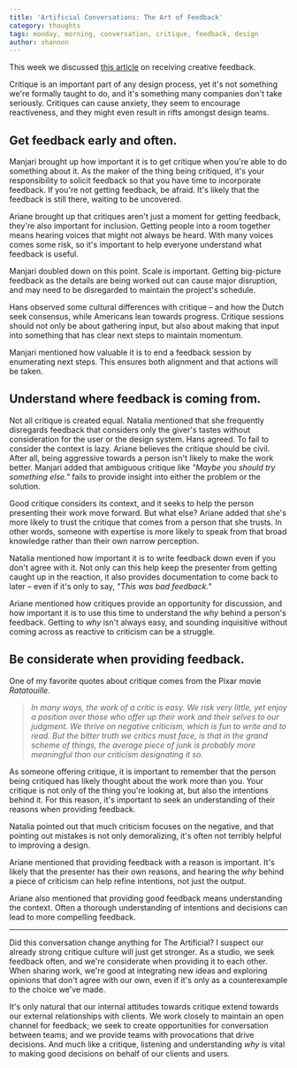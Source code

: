 ```yaml
---
title: 'Artificial Conversations: The Art of Feedback'
category: thoughts
tags: monday, morning, conversation, critique, feedback, design
author: shannon
---
```


This week we discussed [this article](https://www.thnk.org/insights/the-other-side-of-the-stick-how-to-receive-feedback/) on receiving creative feedback.

Critique is an important part of any design process, yet it's not something we're formally taught to do, and it's something many companies don't take seriously. Critiques can cause anxiety, they seem to encourage reactiveness, and they might even result in rifts amongst design teams.

## Get feedback early and often.
Manjari brought up how important it is to get critique when you're able to do something about it. As the maker of the thing being critiqued, it's your responsibility to solicit feedback so that you have time to incorporate feedback. If you're not getting feedback, be afraid. It's likely that the feedback is still there, waiting to be uncovered.

Ariane brought up that critiques aren't just a moment for getting feedback, they're also important for inclusion. Getting people into a room together means hearing voices that might not always be heard. With many voices comes some risk, so it's important to help everyone understand what feedback is useful.

Manjari doubled down on this point. Scale is important. Getting big-picture feedback as the details are being worked out can cause major disruption, and may need to be disregarded to maintain the project's schedule.

Hans observed some cultural differences with critique – and how the Dutch seek consensus, while Americans lean towards progress. Critique sessions should not only be about gathering input, but also about making that input into something that has clear next steps to maintain momentum.

Manjari mentioned how valuable it is to end a feedback session by enumerating next steps. This ensures both alignment and that actions will be taken.

## Understand where feedback is coming from.
Not all critique is created equal. Natalia mentioned that she frequently disregards feedback that considers only the giver's tastes without consideration for the user or the design system. Hans agreed. To fail to consider the context is lazy. Ariane believes the critique should be civil. After all, being aggressive towards a person isn't likely to make the work better. Manjari added that ambiguous critique like _"Maybe you should try something else."_ fails to provide insight into either the problem or the solution.

Good critique considers its context, and it seeks to help the person presenting their work move forward. But what else? Ariane added that she's more likely to trust the critique that comes from a person that she trusts. In other words, someone with expertise is more likely to speak from that broad knowledge rather than their own narrow perception.

Natalia mentioned how important it is to write feedback down even if you don't agree with it. Not only can this help keep the presenter from getting caught up in the reaction, it also provides documentation to come back to later – even if it's only to say, _"This was bad feedback."_

Ariane mentioned how critiques provide an opportunity for discussion, and how important it is to use this time to understand the _why_ behind a person's feedback. Getting to _why_ isn't always easy, and sounding inquisitive without coming across as reactive to criticism can be a struggle.

## Be considerate when providing feedback.
One of my favorite quotes about critique comes from the Pixar movie _Ratatouille_.

> _In many ways, the work of a critic is easy. We risk very little, yet enjoy a position over those who offer up their work and their selves to our judgment. We thrive on negative criticism, which is fun to write and to read. But the bitter truth we critics must face, is that in the grand scheme of things, the average piece of junk is probably more meaningful than our criticism designating it so._

As someone offering critique, it is important to remember that the person being critiqued has likely thought about the work more than you. Your critique is not only of the thing you're looking at, but also the intentions behind it. For this reason, it's important to seek an understanding of their reasons when providing feedback.

Natalia pointed out that much criticism focuses on the negative, and that pointing out mistakes is not only demoralizing, it's often not terribly helpful to improving a design.

Ariane mentioned that providing feedback with a reason is important. It's likely that the presenter has their own reasons, and hearing the _why_ behind a piece of criticism can help refine intentions, not just the output.

Ariane also mentioned that providing good feedback means understanding the context. Often a thorough understanding of intentions and decisions can lead to more compelling feedback.

---

Did this conversation change anything for The Artificial? I suspect our already strong critique culture will just get stronger. As a studio, we seek feedback often, and we're considerate when providing it to each other. When sharing work, we're good at integrating new ideas and exploring opinions that don't agree with our own, even if it's only as a counterexample to the choice we've made.

It's only natural that our internal attitudes towards critique extend towards our external relationships with clients. We work closely to maintain an open channel for feedback; we seek to create opportunities for conversation between teams; and we provide teams with provocations that drive decisions. And much like a critique, listening and understanding _why_ is vital to making good decisions on behalf of our clients and users.
